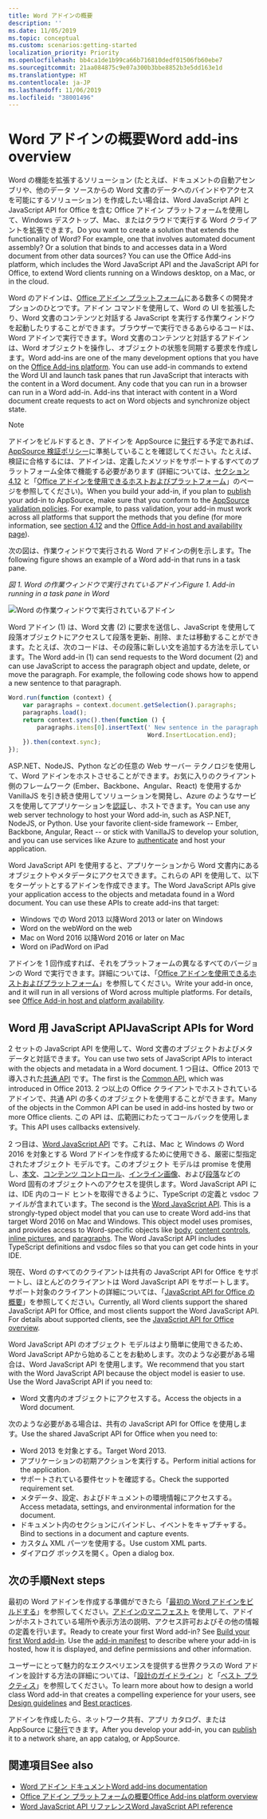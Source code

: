 ```yaml
---
title: Word アドインの概要
description: ''
ms.date: 11/05/2019
ms.topic: conceptual
ms.custom: scenarios:getting-started
localization_priority: Priority
ms.openlocfilehash: bb4ca1de1b99ca66b716810dedf01506fb60ebe7
ms.sourcegitcommit: 21aa084875c9e07a300b3bbe8852b3e5dd163e1d
ms.translationtype: HT
ms.contentlocale: ja-JP
ms.lasthandoff: 11/06/2019
ms.locfileid: "38001496"
---
```

# <a name="word-add-ins-overview"></a><span data-ttu-id="2e31f-102">Word アドインの概要</span><span class="sxs-lookup"><span data-stu-id="2e31f-102">Word add-ins overview</span></span>

<span data-ttu-id="2e31f-p101">Word の機能を拡張するソリューション (たとえば、ドキュメントの自動アセンブリや、他のデータ ソースからの Word 文書のデータへのバインドやアクセスを可能にするソリューション) を作成したい場合は、Word JavaScript API と JavaScript API for Office を含む Office アドイン プラットフォームを使用して、Windows デスクトップ、Mac、またはクラウドで実行する Word クライアントを拡張できます。</span><span class="sxs-lookup"><span data-stu-id="2e31f-p101">Do you want to create a solution that extends the functionality of Word? For example, one that involves automated document assembly? Or a solution that binds to and accesses data in a Word document from other data sources? You can use the Office Add-ins platform, which includes the Word JavaScript API and the JavaScript API for Office, to extend Word clients running on a Windows desktop, on a Mac, or in the cloud.</span></span>

<span data-ttu-id="2e31f-p102">Word のアドインは、[Office アドイン プラットフォーム](../overview/office-add-ins.md)にある数多くの開発オプションのひとつです。アドイン コマンドを使用して、Word の UI を拡張したり、Word 文書のコンテンツと対話する JavaScript を実行する作業ウィンドウを起動したりすることができます。ブラウザーで実行できるあらゆるコードは、Word アドインで実行できます。Word 文書のコンテンツと対話するアドインは、Word オブジェクトを操作し、オブジェクトの状態を同期する要求を作成します。</span><span class="sxs-lookup"><span data-stu-id="2e31f-p102">Word add-ins are one of the many development options that you have on the [Office Add-ins platform](../overview/office-add-ins.md). You can use add-in commands to extend the Word UI and launch task panes that run JavaScript that interacts with the content in a Word document. Any code that you can run in a browser can run in a Word add-in. Add-ins that interact with content in a Word document create requests to act on Word objects and synchronize object state.</span></span> 

> [!NOTE]
> <span data-ttu-id="2e31f-p103">アドインをビルドするとき、アドインを AppSource に[発行](../publish/publish.md)する予定であれば、[AppSource 検証ポリシー](/office/dev/store/validation-policies)に準拠していることを確認してください。たとえば、検証に合格するには、アドインは、定義したメソッドをサポートするすべてのプラットフォーム全体で機能する必要があります (詳細については、[セクション 4.12](/office/dev/store/validation-policies#4-apps-and-add-ins-behave-predictably) と「[Office アドインを使用できるホストおよびプラットフォーム](../overview/office-add-in-availability.md)」のページを参照してください)。</span><span class="sxs-lookup"><span data-stu-id="2e31f-p103">When you build your add-in, if you plan to [publish](../publish/publish.md) your add-in to AppSource, make sure that you conform to the [AppSource validation policies](/office/dev/store/validation-policies). For example, to pass validation, your add-in must work across all platforms that support the methods that you define (for more information, see [section 4.12](/office/dev/store/validation-policies#4-apps-and-add-ins-behave-predictably) and the [Office Add-in host and availability page](../overview/office-add-in-availability.md)).</span></span>

<span data-ttu-id="2e31f-113">次の図は、作業ウィンドウで実行される Word アドインの例を示します。</span><span class="sxs-lookup"><span data-stu-id="2e31f-113">The following figure shows an example of a Word add-in that runs in a task pane.</span></span>

<span data-ttu-id="2e31f-114">*図 1. Word の作業ウィンドウで実行されているアドイン*</span><span class="sxs-lookup"><span data-stu-id="2e31f-114">*Figure 1. Add-in running in a task pane in Word*</span></span>

![Word の作業ウィンドウで実行されているアドイン](../images/word-add-in-show-host-client.png)

<span data-ttu-id="2e31f-p104">Word アドイン (1) は、Word 文書 (2) に要求を送信し、JavaScript を使用して段落オブジェクトにアクセスして段落を更新、削除、または移動することができます。たとえば、次のコードは、その段落に新しい文を追加する方法を示しています。</span><span class="sxs-lookup"><span data-stu-id="2e31f-p104">The Word add-in (1) can send requests to the Word document (2) and can use JavaScript to access the paragraph object and update, delete, or move the paragraph. For example, the following code shows how to append a new sentence to that paragraph.</span></span>

```js
Word.run(function (context) {
    var paragraphs = context.document.getSelection().paragraphs;
    paragraphs.load();
    return context.sync().then(function () {
        paragraphs.items[0].insertText(' New sentence in the paragraph.',
                                       Word.InsertLocation.end);
    }).then(context.sync);
});

```

<span data-ttu-id="2e31f-p105">ASP.NET、NodeJS、Python などの任意の Web サーバー テクノロジを使用して、Word アドインをホストさせることができます。お気に入りのクライアント側のフレームワーク (Ember、Backbone、Angular、React) を使用するか VanillaJS を引き続き使用してソリューションを開発し、Azure のようなサービスを使用してアプリケーションを[認証](../develop/overview-authn-authz.md)し、ホストできます。</span><span class="sxs-lookup"><span data-stu-id="2e31f-p105">You can use any web server technology to host your Word add-in, such as ASP.NET, NodeJS, or Python. Use your favorite client-side framework -- Ember, Backbone, Angular, React -- or stick with VanillaJS to develop your solution, and you can use services like Azure to [authenticate](../develop/overview-authn-authz.md) and host your application.</span></span>

<span data-ttu-id="2e31f-p106">Word JavaScript API を使用すると、アプリケーションから Word 文書内にあるオブジェクトやメタデータにアクセスできます。これらの API を使用して、以下をターゲットとするアドインを作成できます。</span><span class="sxs-lookup"><span data-stu-id="2e31f-p106">The Word JavaScript APIs give your application access to the objects and metadata found in a Word document. You can use these APIs to create add-ins that target:</span></span>

* <span data-ttu-id="2e31f-122">Windows での Word 2013 以降</span><span class="sxs-lookup"><span data-stu-id="2e31f-122">Word 2013 or later on Windows</span></span>
* <span data-ttu-id="2e31f-123">Word on the web</span><span class="sxs-lookup"><span data-stu-id="2e31f-123">Word on the web</span></span>
* <span data-ttu-id="2e31f-124">Mac on Word 2016 以降</span><span class="sxs-lookup"><span data-stu-id="2e31f-124">Word 2016 or later on Mac</span></span>
* <span data-ttu-id="2e31f-125">Word on iPad</span><span class="sxs-lookup"><span data-stu-id="2e31f-125">Word on iPad</span></span>

<span data-ttu-id="2e31f-p107">アドインを 1 回作成すれば、それをプラットフォームの異なるすべてのバージョンの Word で実行できます。詳細については、「[Office アドインを使用できるホストおよびプラットフォーム](../overview/office-add-in-availability.md)」を参照してください。</span><span class="sxs-lookup"><span data-stu-id="2e31f-p107">Write your add-in once, and it will run in all versions of Word across multiple platforms. For details, see [Office Add-in host and platform availability](../overview/office-add-in-availability.md).</span></span>

## <a name="javascript-apis-for-word"></a><span data-ttu-id="2e31f-128">Word 用 JavaScript API</span><span class="sxs-lookup"><span data-stu-id="2e31f-128">JavaScript APIs for Word</span></span>

<span data-ttu-id="2e31f-129">2 セットの JavaScript API を使用して、Word 文書のオブジェクトおよびメタデータと対話できます。</span><span class="sxs-lookup"><span data-stu-id="2e31f-129">You can use two sets of JavaScript APIs to interact with the objects and metadata in a Word document.</span></span> <span data-ttu-id="2e31f-130">1 つ目は、Office 2013 で導入された[共通 API](/javascript/api/office) です。</span><span class="sxs-lookup"><span data-stu-id="2e31f-130">The first is the [Common API](/javascript/api/office), which was introduced in Office 2013.</span></span> <span data-ttu-id="2e31f-131">2 つ以上の Office クライアントでホストされているアドインで、共通 API の多くのオブジェクトを使用することができます。</span><span class="sxs-lookup"><span data-stu-id="2e31f-131">Many of the objects in the Common API can be used in add-ins hosted by two or more Office clients.</span></span> <span data-ttu-id="2e31f-132">この API は、広範囲にわたってコールバックを使用します。</span><span class="sxs-lookup"><span data-stu-id="2e31f-132">This API uses callbacks extensively.</span></span>

<span data-ttu-id="2e31f-p109">2 つ目は、[Word JavaScript API](/javascript/api/word) です。これは、Mac と Windows の Word 2016 を対象とする Word アドインを作成するために使用できる、厳密に型指定されたオブジェクト モデルです。このオブジェクト モデルは promise を使用し、[本文](/javascript/api/word/word.body)、[コンテンツ コントロール](/javascript/api/word/word.contentcontrol)、[インライン画像](/javascript/api/word/word.inlinepicture)、および[段落](/javascript/api/word/word.paragraph)などの Word 固有のオブジェクトへのアクセスを提供します。Word JavaScript API には、IDE 内のコード ヒントを取得できるように、TypeScript の定義と vsdoc ファイルが含まれています。</span><span class="sxs-lookup"><span data-stu-id="2e31f-p109">The second is the [Word JavaScript API](/javascript/api/word). This is a strongly-typed object model that you can use to create Word add-ins that target Word 2016 on Mac and Windows. This object model uses promises, and provides access to Word-specific objects like [body](/javascript/api/word/word.body), [content controls](/javascript/api/word/word.contentcontrol), [inline pictures](/javascript/api/word/word.inlinepicture), and [paragraphs](/javascript/api/word/word.paragraph). The Word JavaScript API includes TypeScript definitions and vsdoc files so that you can get code hints in your IDE.</span></span>

<span data-ttu-id="2e31f-p110">現在、Word のすべてのクライアントは共有の JavaScript API for Office をサポートし、ほとんどのクライアントは Word JavaScript API をサポートします。サポート対象のクライアントの詳細については、「[JavaScript API for Office の概要](../reference/javascript-api-for-office.md)」を参照してください。</span><span class="sxs-lookup"><span data-stu-id="2e31f-p110">Currently, all Word clients support the shared JavaScript API for Office, and most clients support the Word JavaScript API. For details about supported clients, see the [JavaScript API for Office overview](../reference/javascript-api-for-office.md).</span></span>

<span data-ttu-id="2e31f-p111">Word JavaScript API のオブジェクト モデルはより簡単に使用できるため、Word JavaScript APから始めることをお勧めします。次のような必要がある場合は、Word JavaScript API を使用します。</span><span class="sxs-lookup"><span data-stu-id="2e31f-p111">We recommend that you start with the Word JavaScript API because the object model is easier to use. Use the Word JavaScript API if you need to:</span></span>

* <span data-ttu-id="2e31f-141">Word 文書内のオブジェクトにアクセスする。</span><span class="sxs-lookup"><span data-stu-id="2e31f-141">Access the objects in a Word document.</span></span>

<span data-ttu-id="2e31f-142">次のような必要がある場合は、共有の JavaScript API for Office を使用します。</span><span class="sxs-lookup"><span data-stu-id="2e31f-142">Use the shared JavaScript API for Office when you need to:</span></span>

* <span data-ttu-id="2e31f-143">Word 2013 を対象とする。</span><span class="sxs-lookup"><span data-stu-id="2e31f-143">Target Word 2013.</span></span>
* <span data-ttu-id="2e31f-144">アプリケーションの初期アクションを実行する。</span><span class="sxs-lookup"><span data-stu-id="2e31f-144">Perform initial actions for the application.</span></span>
* <span data-ttu-id="2e31f-145">サポートされている要件セットを確認する。</span><span class="sxs-lookup"><span data-stu-id="2e31f-145">Check the supported requirement set.</span></span>
* <span data-ttu-id="2e31f-146">メタデータ、設定、およびドキュメントの環境情報にアクセスする。</span><span class="sxs-lookup"><span data-stu-id="2e31f-146">Access metadata, settings, and environmental information for the document.</span></span>
* <span data-ttu-id="2e31f-147">ドキュメント内のセクションにバインドし、イベントをキャプチャする。</span><span class="sxs-lookup"><span data-stu-id="2e31f-147">Bind to sections in a document and capture events.</span></span>
* <span data-ttu-id="2e31f-148">カスタム XML パーツを使用する。</span><span class="sxs-lookup"><span data-stu-id="2e31f-148">Use custom XML parts.</span></span>
* <span data-ttu-id="2e31f-149">ダイアログ ボックスを開く。</span><span class="sxs-lookup"><span data-stu-id="2e31f-149">Open a dialog box.</span></span>

## <a name="next-steps"></a><span data-ttu-id="2e31f-150">次の手順</span><span class="sxs-lookup"><span data-stu-id="2e31f-150">Next steps</span></span>

<span data-ttu-id="2e31f-p112">最初の Word アドインを作成する準備ができたら「[最初の Word アドインをビルドする](word-add-ins.md)」を参照してください。[アドインのマニフェスト](../develop/add-in-manifests.md) を使用して、アドインがホストされている場所や表示方法の説明、アクセス許可およびその他の情報の定義を行います。</span><span class="sxs-lookup"><span data-stu-id="2e31f-p112">Ready to create your first Word add-in? See [Build your first Word add-in](word-add-ins.md). Use the [add-in manifest](../develop/add-in-manifests.md) to describe where your add-in is hosted, how it is displayed, and define permissions and other information.</span></span>

<span data-ttu-id="2e31f-154">ユーザーにとって魅力的なエクスペリエンスを提供する世界クラスの Word アドインを設計する方法の詳細については、「[設計のガイドライン](../design/add-in-design.md)」と「[ベスト プラクティス](../concepts/add-in-development-best-practices.md)」を参照してください。</span><span class="sxs-lookup"><span data-stu-id="2e31f-154">To learn more about how to design a world class Word add-in that creates a compelling experience for your users, see [Design guidelines](../design/add-in-design.md) and [Best practices](../concepts/add-in-development-best-practices.md).</span></span>

<span data-ttu-id="2e31f-155">アドインを作成したら、ネットワーク共有、アプリ カタログ、または AppSource に[発行](../publish/publish.md)できます。</span><span class="sxs-lookup"><span data-stu-id="2e31f-155">After you develop your add-in, you can [publish](../publish/publish.md) it to a network share, an app catalog, or AppSource.</span></span>

## <a name="see-also"></a><span data-ttu-id="2e31f-156">関連項目</span><span class="sxs-lookup"><span data-stu-id="2e31f-156">See also</span></span>

* [<span data-ttu-id="2e31f-157">Word アドイン ドキュメント</span><span class="sxs-lookup"><span data-stu-id="2e31f-157">Word add-ins documentation</span></span>](index.md)
* [<span data-ttu-id="2e31f-158">Office アドイン プラットフォームの概要</span><span class="sxs-lookup"><span data-stu-id="2e31f-158">Office Add-ins platform overview</span></span>](../overview/office-add-ins.md)
* [<span data-ttu-id="2e31f-159">Word JavaScript API リファレンス</span><span class="sxs-lookup"><span data-stu-id="2e31f-159">Word JavaScript API reference</span></span>](/office/dev/add-ins/reference/overview/word-add-ins-reference-overview)
